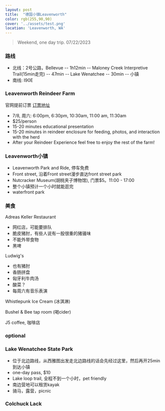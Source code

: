 ```yaml
---
layout: post
title:  "德国小镇Leavenworth"
color: rgb(255,90,90)
cover: '../assets/test.png'
location: 'Leavenworth, WA'
---
```


> Weekend, one day trip. 07/22/2023

### 路线
* 北线：2号公路，Bellevue -- 1h12min -- Maloney Creek Interpretive Trail(15min走完) 
                -- 47min -- Lake Wenatchee -- 30min -- 小镇
* 南线: I90E


### Leavenworth Reindeer Farm
官网提前订票 [订票地址](https://www.leavenworthreindeer.com/reindeer-farm-tours/)
* 7/8, 周六: 6:00pm, 6:30pm, 10:30am, 11:00 am, 11:30am
* $25/person
* 15-20 minutes educational presentation
* 15-20 minutes in reindeer enclosure for feeding, photos, and interaction with the herd
* After your Reindeer Experience feel free to enjoy the rest of the farm!

### Leavenworth小镇
* Leavenworth Park and Ride, 停车免费
* Front street, 沿着Front street漫步直达front street park
* Nutcracker Museum(胡桃夹子博物馆), 门票$5。11:00 - 17:00
* 整个小镇预计一个小时就能逛完
* waterfront park

### 美食
Adreas Keller Restaurant
* 网红店，可能要排队
* 脆皮猪肘，有些人说有一股很重的猪骚味
* 不能外带食物
* 黑啤

Ludwig's
* 也有猪肘
* 香肠拼盘
* 匈牙利牛肉汤
* 酸菜？
* 每周六有音乐表演

Whistlepunk Ice Cream (冰淇淋)

Bushel & Bee tap room (喝cider)

J5 coffee, 咖啡店

### optional

### Lake Wenatchee State Park
* 位于北边路线，从西雅图出发走北边路线的话会先经过这里，然后再开25min到达小镇
* one-day pass, $10
* Lake loop trail, 全程不到一个小时，pet friendly
* 南边营地可以租赁kayak
* 骑马，露营，picnic

### Colchuck Lack
